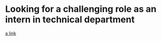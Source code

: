 # Looking for a challenging role as an intern in technical department
[a link](https://github.com/shivam043/shivam043.github.io/blob/master/internresume.pdf)
